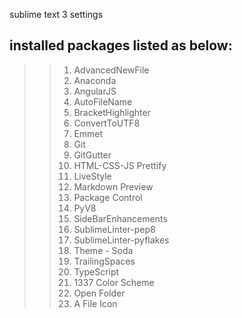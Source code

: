 sublime text 3 settings

## installed packages listed as below:

>>1. AdvancedNewFile
>>2. Anaconda
>>3. AngularJS
>>4. AutoFileName
>>5. BracketHighlighter
>>6. ConvertToUTF8
>>7. Emmet
>>8. Git
>>9. GitGutter
>>10. HTML-CSS-JS Prettify
>>11. LiveStyle
>>12. Markdown Preview
>>13. Package Control
>>14. PyV8
>>15. SideBarEnhancements
>>16. SublimeLinter-pep8
>>17. SublimeLinter-pyflakes
>>18. Theme - Soda
>>19. TrailingSpaces
>>20. TypeScript
>>21. 1337 Color Scheme
>>22. Open Folder
>>23. A File Icon

